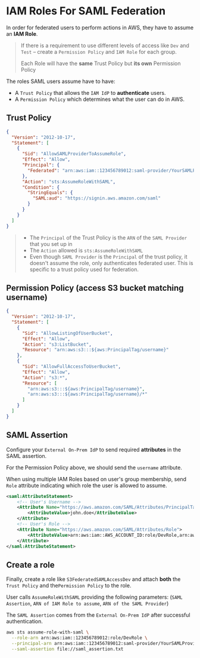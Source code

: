 # IAM Roles For SAML Federation

In order for federated users to perform actions in AWS, they have to assume an **IAM Role**.
> If there is a requirement to use different levels of access like `Dev` and `Test` – create a `Permission Policy` and `IAM Role` for each group.
> 
> Each Role will have the **same** Trust Policy but **its own** Permission Policy

The roles SAML users assume have to have:
* A `Trust Policy` that allows the `IAM IdP` to **authenticate** users.
* A `Permission Policy` which determines what the user can do in AWS.

## Trust Policy
```json
{
  "Version": "2012-10-17",
  "Statement": [
    {
      "Sid": "AllowSAMLProviderToAssumeRole",
      "Effect": "Allow",
      "Principal": {
        "Federated": "arn:aws:iam::123456789012:saml-provider/YourSAMLProvider"
      },
      "Action": "sts:AssumeRoleWithSAML",
      "Condition": {
        "StringEquals": {
          "SAML:aud": "https://signin.aws.amazon.com/saml"
        }
      }
    }
  ]
}
```
> * The `Principal` of the Trust Policy is the `ARN` of the `SAML Provider` that you set up in [](SAML-Identity-Provider-in-IAM.md)
> * The `Action` allowed is `sts:AssumeRoleWithSAML`
> * Even though `SAML Provider` is the `Principal` of the trust policy, it doesn't assume the role, only authenticates federated user. This is specific to a trust policy used for federation.

## Permission Policy (access S3 bucket matching username)
```json
{
  "Version": "2012-10-17",
  "Statement": [
    {
      "Sid": "AllowListingOfUserBucket",
      "Effect": "Allow",
      "Action": "s3:ListBucket",
      "Resource": "arn:aws:s3:::${aws:PrincipalTag/username}"
    },
    {
      "Sid": "AllowFullAccessToUserBucket",
      "Effect": "Allow",
      "Action": "s3:*",
      "Resource": [
        "arn:aws:s3:::${aws:PrincipalTag/username}",
        "arn:aws:s3:::${aws:PrincipalTag/username}/*"
      ]
    }
  ]
}
```
## SAML Assertion

Configure your `External On-Prem IdP` to send required **attributes** in the SAML assertion.

For the Permission Policy above, we should send the `username` attribute. 

When using multiple IAM Roles based on user's group membership,
send `Role` attribute indicating which role the user is allowed to assume.
```xml
<saml:AttributeStatement>
    <!-- User's Username -->
    <Attribute Name="https://aws.amazon.com/SAML/Attributes/PrincipalTag:username">
        <AttributeValue>john.doe</AttributeValue>
    </Attribute>
    <!-- User's Role -->
    <Attribute Name="https://aws.amazon.com/SAML/Attributes/Role">
        <AttributeValue>arn:aws:iam::AWS_ACCOUNT_ID:role/DevRole,arn:aws:iam::AWS_ACCOUNT_ID:saml-provider/YOUR_SAML_PROVIDER_NAME</AttributeValue>
    </Attribute>
</saml:AttributeStatement>
```
## Create a role

Finally, create a role like `S3FederatedSAMLAccessDev`
and attach **both** the `Trust Policy` and the`Permission Policy` to the role.

User calls `AssumeRoleWithSAML` providing the following parameters: (`SAML Assertion`, `ARN of IAM Role to assume`, `ARN of the SAML Provider`)

The `SAML Assertion` comes from the `External On-Prem IdP` after successful authentication.
```bash
aws sts assume-role-with-saml \
  --role-arn arn:aws:iam::123456789012:role/DevRole \
  --principal-arn arn:aws:iam::123456789012:saml-provider/YourSAMLProvider \
  --saml-assertion file://saml_assertion.txt

```